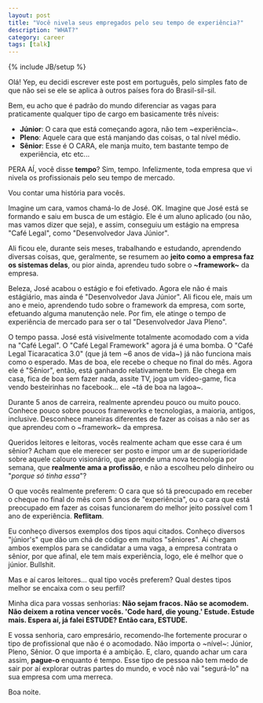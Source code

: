 ```yaml
---
layout: post
title: "Você nivela seus empregados pelo seu tempo de experiência?"
description: "WHAT?"
category: career
tags: [talk]
---
```

{% include JB/setup %}

Olá! Yep, eu decidi escrever este post em português, pelo simples fato de que não sei se ele se aplica à outros países fora do Brasil-sil-sil.

Bem, eu acho que é padrão do mundo diferenciar as vagas para praticamente qualquer tipo de cargo em basicamente três níveis:

* **Júnior**: O cara que está começando agora, não tem ~experiência~.
* **Pleno**: Aquele cara que está manjando das coisas, o tal nível médio.
* **Sênior**: Esse é O CARA, ele manja muito, tem bastante tempo de experiência, etc etc...

PERA AÍ, você disse **tempo**? Sim, tempo.
Infelizmente, toda empresa que vi nivela os profissionais pelo seu tempo de mercado.

Vou contar uma história para vocês.

Imagine um cara, vamos chamá-lo de José. OK. Imagine que José está se formando e saiu em busca de um estágio. Ele é um aluno aplicado (ou não, mas vamos dizer que seja), e assim, conseguiu um estágio na empresa "Café Legal", como "Desenvolvedor Java Júnior".

Ali ficou ele, durante seis meses, trabalhando e estudando, aprendendo diversas coisas, que, geralmente, se resumem ao **jeito como a empresa faz os sistemas delas**, ou pior ainda, aprendeu tudo sobre o **~framework~** da empresa.

Beleza, José acabou o estágio e foi efetivado. Agora ele não é mais estágiário, mas ainda é "Desenvolvedor Java Júnior".
Ali ficou ele, mais um ano e meio, aprendendo tudo sobre o framework da empresa, com sorte, efetuando alguma manutenção nele. Por fim, ele atinge o tempo de experiência de mercado para ser o tal "Desenvolvedor Java Pleno".

O tempo passa. José está visivelmente totalmente acomodado com a vida na "Café Legal". O "Café Legal Framework" agora já é uma bomba. O "Café Legal Ticaracatica 3.0" (que já tem ~6 anos de vida~) já não funciona mais como o esperado. Mas de boa, ele recebe o cheque no final do mês. Agora ele é "Sênior", então, está ganhando relativamente bem. Ele chega em casa, fica de boa sem fazer nada, assite TV, joga um vídeo-game, fica vendo besteirinhas no facebook... ele ~tá de boa na lagoa~.

Durante 5 anos de carreira, realmente aprendeu pouco ou muito pouco. Conhece pouco sobre poucos frameworks e tecnologias, a maioria, antigos, inclusive. Desconhece maneiras diferentes de fazer as coisas a não ser as que aprendeu com o ~framework~ da empresa.

Queridos leitores e leitoras, vocês realmente acham que esse cara é um sênior? Acham que ele merecer ser posto e impor um ar de superioridade sobre aquele calouro visionário, que aprende uma nova tecnologia por semana, que **realmente ama a profissão**, e não a escolheu pelo dinheiro ou "*porque só tinha essa*"?

O que vocês realmente preferem: O cara que só tá preocupado em receber o cheque no final do mês com 5 anos de "experiência", ou o cara que está preocupado em fazer as coisas funcionarem do melhor jeito possível com 1 ano de experiência. **Reflitam**.

Eu conheço diversos exemplos dos tipos aqui citados. Conheço diversos "júnior's" que dão um chá de código em muitos "sêniores". Aí chegam ambos exemplos para se candidatar a uma vaga, a empresa contrata o sênior, por que afinal, ele tem mais experiência, logo, ele é melhor que o júnior. Bullshit.

Mas e aí caros leitores... qual tipo vocês preferem? Qual destes tipos melhor se encaixa com o seu perfil?

Minha dica para vossas senhorias: **Não sejam fracos. Não se acomodem. Não deixem a rotina vencer vocês. 'Code hard, die young.' Estude. Estude mais. Espera aí, já falei ESTUDE? Então cara, ESTUDE.**

E vossa senhoria, caro empresário, recomendo-lhe fortemente procurar o tipo de profissional que não é o acomodado. Não importa o ~nível~: Júnior, Pleno, Sênior. O que importa é a ambição. E, claro, quando achar um cara assim, **pague-o** enquanto é tempo. Esse tipo de pessoa não tem medo de sair por aí explorar outras partes do mundo, e você não vai "segurá-lo" na sua empresa com uma merreca.

Boa noite.